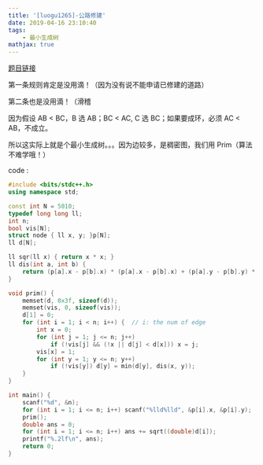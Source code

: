 ```yaml
---
title: '[luogu1265]-公路修建'
date: 2019-04-16 23:10:40
tags: 
    - 最小生成树
mathjax: true
---
```


[题目链接](https://www.luogu.org/problemnew/show/P1265)

第一条规则肯定是没用滴！（因为没有说不能申请已修建的道路）

第二条也是没用滴！（滑稽

因为假设 AB < BC，B 选 AB；BC < AC, C 选 BC；如果要成环，必须 AC < AB，不成立。

所以这实际上就是个最小生成树。。。因为边较多，是稠密图，我们用 Prim（算法不难学哦！）

code :
``` c++
#include <bits/stdc++.h>
using namespace std;

const int N = 5010;
typedef long long ll;
int n;
bool vis[N];
struct node { ll x, y; }p[N];
ll d[N];

ll sqr(ll x) { return x * x; }
ll dis(int a, int b) {
	return (p[a].x - p[b].x) * (p[a].x - p[b].x) + (p[a].y - p[b].y) * (p[a].y - p[b].y);
}

void prim() {
	memset(d, 0x3f, sizeof(d));
	memset(vis, 0, sizeof(vis));
	d[1] = 0;
	for (int i = 1; i < n; i++) {  // i: the num of edge
		int x = 0;
		for (int j = 1; j <= n; j++)
			if (!vis[j] && (!x || d[j] < d[x])) x = j;
		vis[x] = 1;
		for (int y = 1; y <= n; y++)
			if (!vis[y]) d[y] = min(d[y], dis(x, y));
	}
}

int main() {
	scanf("%d", &n);
	for (int i = 1; i <= n; i++) scanf("%lld%lld", &p[i].x, &p[i].y);
	prim();
	double ans = 0;
	for (int i = 1; i <= n; i++) ans += sqrt((double)d[i]);
	printf("%.2lf\n", ans);
	return 0;
}
```